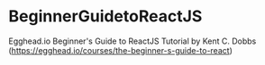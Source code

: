 # BeginnerGuidetoReactJS
Egghead.io Beginner's Guide to ReactJS Tutorial by Kent C. Dobbs (https://egghead.io/courses/the-beginner-s-guide-to-react)
